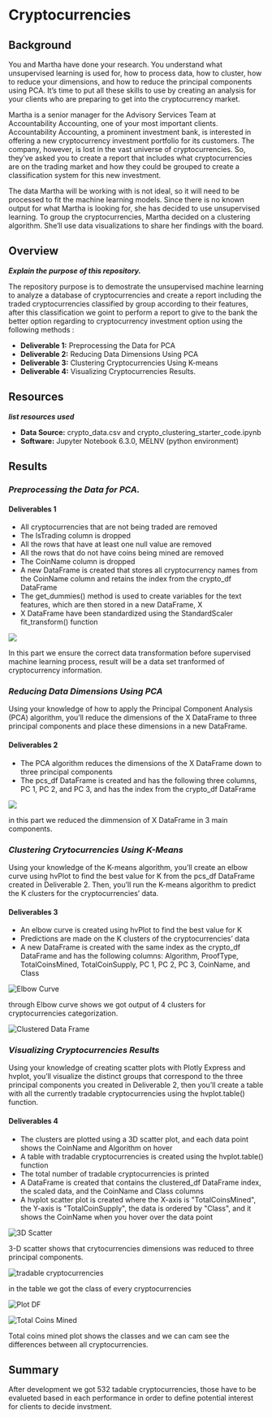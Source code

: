# Cryptocurrencies

## Background
You and Martha have done your research. You understand what unsupervised learning is used for, how to process data, how to cluster, how to reduce your dimensions, and how to reduce the principal components using PCA. It’s time to put all these skills to use by creating an analysis for your clients who are preparing to get into the cryptocurrency market.

Martha is a senior manager for the Advisory Services Team at Accountability Accounting, one of your most important clients. Accountability Accounting, a prominent investment bank, is interested in offering a new cryptocurrency investment portfolio for its customers. The company, however, is lost in the vast universe of cryptocurrencies. So, they’ve asked you to create a report that includes what cryptocurrencies are on the trading market and how they could be grouped to create a classification system for this new investment.

The data Martha will be working with is not ideal, so it will need to be processed to fit the machine learning models. Since there is no known output for what Martha is looking for, she has decided to use unsupervised learning. To group the cryptocurrencies, Martha decided on a clustering algorithm. She’ll use data visualizations to share her findings with the board.

## Overview
  **_Explain the purpose of this repository._**

The repository purpose is to demostrate the unsupervised machine learning to analyze a database of cryptocurrencies and create a report including the traded cryptocurrencies
classified by group according to their features, after this classification we goint to perform a report to give to the bank the better option regarding to cryptocurrency
investment option using the following methods : 

* **Deliverable 1:** Preprocessing the Data for PCA
* **Deliverable 2:** Reducing Data Dimensions Using PCA
* **Deliverable 3:** Clustering Cryptocurrencies Using K-means
* **Deliverable 4:** Visualizing Cryptocurrencies Results.


## Resources

**_list resources used_**

* **Data Source:** crypto_data.csv and crypto_clustering_starter_code.ipynb
* **Software:** Jupyter Notebook 6.3.0, MELNV (python environment)

## Results

### **_Preprocessing the Data for PCA._**

#### Deliverables 1

   * All cryptocurrencies that are not being traded are removed
   * The IsTrading column is dropped
   * All the rows that have at least one null value are removed
   * All the rows that do not have coins being mined are removed
   * The CoinName column is dropped
   * A new DataFrame is created that stores all cryptocurrency names from the CoinName column and retains the index from the crypto_df DataFrame
   * The get_dummies() method is used to create variables for the text features, which are then stored in a new DataFrame, X
   * X DataFrame have been standardized using the StandardScaler fit_transform() function

   ![](https://github.com/JulioAQuintana/Cryptocurrencies/blob/main/Resources/X_df.png)

In this part we ensure the correct data transformation before supervised machine learning process, result will be a data set tranformed of cryptocurrency information.

### **_Reducing Data Dimensions Using PCA_**

Using your knowledge of how to apply the Principal Component Analysis (PCA) algorithm, you’ll reduce the dimensions of the X DataFrame to three principal components and place these dimensions in a new DataFrame.

####  Deliverables 2
   * The PCA algorithm reduces the dimensions of the X DataFrame down to three principal components 
   * The pcs_df DataFrame is created and has the following three columns, PC 1, PC 2, and PC 3, and has the index from the crypto_df DataFrame


   ![](https://github.com/JulioAQuintana/Cryptocurrencies/blob/main/Resources/PCA_reduceDAta.png)

in this part we reduced the dimmension of X DataFrame in 3 main components. 

### **_Clustering Crytocurrencies Using K-Means_**
 
 Using your knowledge of the K-means algorithm, you’ll create an elbow curve using hvPlot to find the best value for K from the pcs_df DataFrame created in Deliverable 2. Then, you’ll run the K-means algorithm to predict the K clusters for the cryptocurrencies’ data.
 
#### Deliverables 3
   * An elbow curve is created using hvPlot to find the best value for K
   * Predictions are made on the K clusters of the cryptocurrencies’ data
   * A new DataFrame is created with the same index as the crypto_df DataFrame and has the following columns: Algorithm, ProofType, TotalCoinsMined, TotalCoinSupply, PC 1, PC 2, PC 3, CoinName, and Class

   ![Elbow Curve](https://github.com/JulioAQuintana/Cryptocurrencies/blob/main/Resources/elbow%20curve.png)
 
through Elbow curve shows we got output of 4 clusters for cryptocurrencies categorization.

   ![Clustered Data Frame](https://github.com/JulioAQuintana/Cryptocurrencies/blob/main/Resources/clustered%20DF.png)
 
 
### **_Visualizing Cryptocurrencies Results_**
 Using your knowledge of creating scatter plots with Plotly Express and hvplot, you’ll visualize the distinct groups that correspond to the three principal components you created in Deliverable 2, then you’ll create a table with all the currently tradable cryptocurrencies using the hvplot.table() function.
 
####  Deliverables 4
   * The clusters are plotted using a 3D scatter plot, and each data point shows the CoinName and Algorithm on hover
   * A table with tradable cryptocurrencies is created using the hvplot.table() function
   * The total number of tradable cryptocurrencies is printed
   * A DataFrame is created that contains the clustered_df DataFrame index, the scaled data, and the CoinName and Class columns
   * A hvplot scatter plot is created where the X-axis is "TotalCoinsMined", the Y-axis is "TotalCoinSupply", the data is ordered by "Class", and it shows the CoinName when you hover over the data point

   ![3D Scatter](https://github.com/JulioAQuintana/Cryptocurrencies/blob/main/Resources/3DScatter.png)

3-D scatter shows that crytocurrencies dimensions was reduced to three principal components.

   ![ tradable cryptocurrencies](https://github.com/JulioAQuintana/Cryptocurrencies/blob/main/Resources/tradable%20cryptocurrencies.png)

in the table we got the class of every cryptocurrencies 

   ![ Plot DF](https://github.com/JulioAQuintana/Cryptocurrencies/blob/main/Resources/plotDF.png)

   ![ Total Coins Mined](https://github.com/JulioAQuintana/Cryptocurrencies/blob/main/Resources/TotalcoinsMined.png)

Total coins mined plot shows the classes  and we can cam see the differences between all cryptocurrencies. 

## Summary

After development we got 532 tadable cryptocurrencies, those have to be evalueted based in each performance in order to define potential interest for clients to decide invstment.
